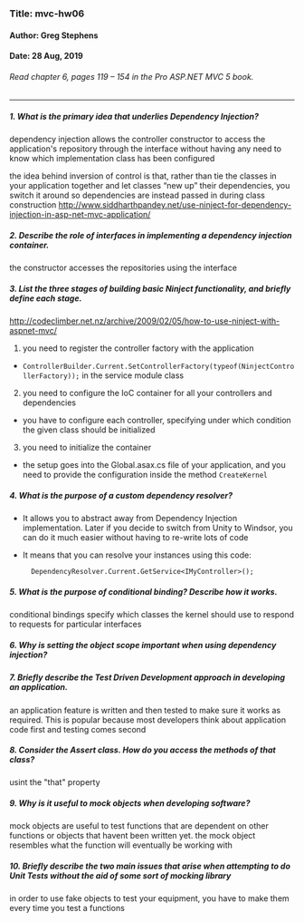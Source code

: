 ### Title: mvc-hw06
#### Author: Greg Stephens
#### Date: 28 Aug, 2019

###### Read chapter 6, pages 119 – 154 in the Pro ASP.NET MVC 5 book.
___
##### 1. What is the primary idea that underlies Dependency Injection?
dependency injection allows the controller constructor to access the application's repository through the interface without having any need to know which implementation class has been configured

the idea behind inversion of control is that, rather than tie the classes in your application together and let classes “new up” their dependencies, you switch it around so dependencies are instead passed in during class construction
http://www.siddharthpandey.net/use-ninject-for-dependency-injection-in-asp-net-mvc-application/
##### 2. Describe the role of interfaces in implementing a dependency injection container.
the constructor accesses the repositories using the interface

##### 3. List the three stages of building basic Ninject functionality, and briefly define each stage.
http://codeclimber.net.nz/archive/2009/02/05/how-to-use-ninject-with-aspnet-mvc/
1. you need to register the controller factory with the application
  - `ControllerBuilder.Current.SetControllerFactory(typeof(NinjectControllerFactory));` in the service module class
2. you need to configure the IoC container for all your controllers and dependencies
  - you have to configure each controller, specifying under which condition the given class should be initialized
3. you need to initialize the container
  - the setup goes into the Global.asax.cs file of your application, and you need to provide the configuration inside the method `CreateKernel`

##### 4. What is the purpose of a custom dependency resolver?
- It allows you to abstract away from Dependency Injection implementation. Later if you decide to switch from Unity to Windsor, you can do it much easier without having to re-write lots of code
- It means that you can resolve your instances using this code:

        DependencyResolver.Current.GetService<IMyController>();

##### 5. What is the purpose of conditional binding? Describe how it works.
conditional bindings specify which classes the kernel should use to respond to requests for particular interfaces

##### 6. Why is setting the object scope important when using dependency injection?


##### 7. Briefly describe the Test Driven Development approach in developing an application.
an application feature is written and then tested to make sure it works as required. This is popular because most developers think about application code first and testing comes second

##### 8. Consider the Assert class. How do you access the methods of that class?
usint the "that" property

##### 9. Why is it useful to mock objects when developing software?
mock objects are useful to test functions that are dependent on other functions or objects that havent been written yet. the mock object resembles what the function will eventually be working with

##### 10. Briefly describe the two main issues that arise when attempting to do Unit Tests without the aid of some sort of mocking library
in order to use fake objects to test your equipment, you have to make them every time you test a functions
